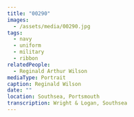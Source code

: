 ```yaml
---
title: "00290"
images:
  - /assets/media/00290.jpg
tags:
  - navy
  - uniform
  - military
  - ribbon
relatedPeople:
  - Reginald Arthur Wilson
mediaType: Portrait
caption: Reginald Wilson
date: ""
location: Southsea, Portsmouth
transcription: Wright & Logan, Southsea
---
```

